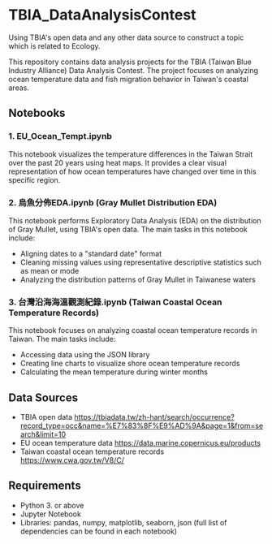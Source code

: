 # TBIA_DataAnalysisContest
Using TBIA's open data and any other data source to construct a topic which is related to Ecology.

This repository contains data analysis projects for the TBIA (Taiwan Blue Industry Alliance) Data Analysis Contest. The project focuses on analyzing ocean temperature data and fish migration behavior in Taiwan's coastal areas.

## Notebooks

### 1. EU_Ocean_Tempt.ipynb

This notebook visualizes the temperature differences in the Taiwan Strait over the past 20 years using heat maps. It provides a clear visual representation of how ocean temperatures have changed over time in this specific region.

### 2. 烏魚分佈EDA.ipynb (Gray Mullet Distribution EDA)

This notebook performs Exploratory Data Analysis (EDA) on the distribution of Gray Mullet, using TBIA's open data. The main tasks in this notebook include:

- Aligning dates to a "standard date" format
- Cleaning missing values using representative descriptive statistics such as mean or mode
- Analyzing the distribution patterns of Gray Mullet in Taiwanese waters

### 3. 台灣沿海海溫觀測紀錄.ipynb (Taiwan Coastal Ocean Temperature Records)

This notebook focuses on analyzing coastal ocean temperature records in Taiwan. The main tasks include:

- Accessing data using the JSON library
- Creating line charts to visualize shore ocean temperature records
- Calculating the mean temperature during winter months

## Data Sources

- TBIA open data
  https://tbiadata.tw/zh-hant/search/occurrence?record_type=occ&name=%E7%83%8F%E9%AD%9A&page=1&from=search&limit=10
- EU ocean temperature data
  https://data.marine.copernicus.eu/products
- Taiwan coastal ocean temperature records
  https://www.cwa.gov.tw/V8/C/

## Requirements

- Python 3. or above
- Jupyter Notebook
- Libraries: pandas, numpy, matplotlib, seaborn, json (full list of dependencies can be found in each notebook)
